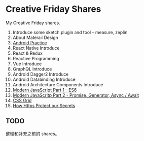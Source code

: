 # Creative Friday Shares

My Creative Friday shares.

1. Introduce some sketch plugin and tool - measure, zeplin
1. About Materail Design
1. [Android Practice](./cf-android-practice/android-practice.key)
1. React Native Introduce
1. React & Redux
1. Reactive Programming
1. Vue Introduce
1. GraphQL Introduce
1. Android Dagger2 Introduce
1. Android Databinding Introduce
1. Android Architecture Components Introduce
1. [Modern JavaScript Part 1 - ES6](./cf-modern-js/cf-modern-js-1.md)
1. [Modern JavaScritp Part 2 - Promise, Generator, Async / Await](./cf-modern-js/cf-modern-js-2.md)
1. [CSS Grid](./cf-css-grid/cf-css-grid.md)
1. [How Https Protect our Secrets](./cf-https/keynote.md)

## TODO

整理和补充之前的 shares。
